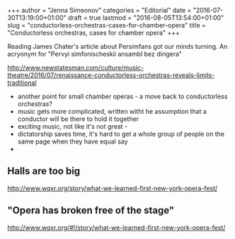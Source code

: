 +++
author = "Jenna Simeonov"
categories = "Editorial"
date = "2016-07-30T13:19:00+01:00"
draft = true
lastmod = "2016-08-05T13:54:00+01:00"
slug = "conductorless-orchestras-cases-for-chamber-opera"
title = "Conductorless orchestras, cases for chamber opera"
+++

Reading James Chater's article about Persimfans got our minds turning. An acryonym for "Pervyi simfonischeskii ansambl bez dirigera"


http://www.newstatesman.com/culture/music-theatre/2016/07/renaissance-conductorless-orchestras-reveals-limits-traditional

- another point for small chamber operas - a move back to conductorless orchestras?
- music gets more complicated, written witht he assumption that a conductor will be there to hold it together
- exciting music, not like it's not great - 
- dictatorship saves time, it's hard to get a whole group of people on the same page when they have equal say
- 

## Halls are too big

http://www.wqxr.org/story/what-we-learned-first-new-york-opera-fest/

## "Opera has broken free of the stage"

http://www.wqxr.org/#!/story/what-we-learned-first-new-york-opera-fest/
